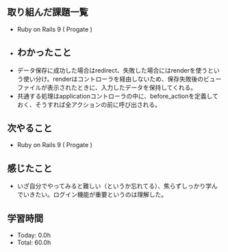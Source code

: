 ## 取り組んだ課題一覧
- Ruby on Rails 9 ( Progate )
- ## わかったこと
- データ保存に成功した場合はredirect、失敗した場合にはrenderを使うという使い分け。renderはコントローラを経由しないため、保存失敗後のビューファイルが表示されたときに、入力したデータを保持してくれる。
- 共通する処理はapplicationコントローラの中に、before_actionを定義しておく、そうすれば全アクションの前に呼び出される。
## 次やること
- Ruby on Rails 9 ( Progate )
## 感じたこと
- いざ自分でやってみると難しい（というか忘れてる）、焦らずしっかり学んでいきたい。ログイン機能が重要というのは理解した。
## 学習時間
- Today: 0.0h
- Total: 60.0h

